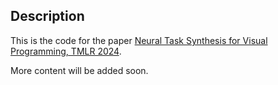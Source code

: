## Description

This is the code for the paper [Neural Task Synthesis for Visual Programming, TMLR 2024](https://openreview.net/pdf?id=aYkYajcJDN).

More content will be added soon.